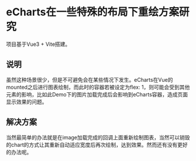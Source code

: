 # eCharts在一些特殊的布局下重绘方案研究

项目基于Vue3 + Vite搭建。

## 说明

虽然这种场景很少，但是不可避免会在某些情况下发生。eCharts在Vue的mounted之后进行图表绘制，而此时的容器若被设定为flex: 1，则可能会受到其他元素的影响，比如此Demo下的图片加载完成后会影响到eCharts容器，造成页面显示效果的问题。

## 解决方案

当然最简单的办法就是在image加载完成的回调上面重新绘制图表，当然可以销毁的chart的方式让其重新自动适应宽度后再次绘制，达到效果。然而还有没有更好的办法呢。
